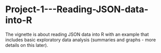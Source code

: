 # Project-1---Reading-JSON-data-into-R
The vignette is about reading JSON data into R with an example that includes basic exploratory data analysis (summaries and graphs - more details on this later).
